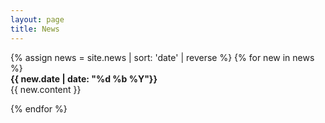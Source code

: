 ```yaml
---
layout: page
title: News
---
```


<div class="card border-0">
  {% assign news = site.news | sort: 'date' | reverse %}
  {% for new in news %}

  <div class="row">
    <div class="col-12 col-sm-3">
      <strong>{{ new.date | date: "%d %b %Y"}}</strong>
    </div>
    <div class="col-12 col-sm-9">
      {{ new.content }}
    </div>
  </div>

  {% endfor %}
</div>

<!-- <h1 class="mb-5 display-4" style="font-size: x-large;"> Social Feed </h1>

  <script type="module" src="https://cdn.jsdelivr.net/npm/bsky-embed/dist/bsky-embed.es.js" async></script>
  <bsky-embed
    username="stergioc.bsky.social"
    mode="dark"
    limit="5"
    load-more="true"
  >
  </bsky-embed> -->